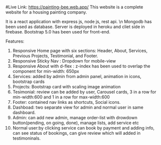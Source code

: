 #Live Link: https://painting-bee.web.app/
This website is a complete website for a housing painting company.

It is a react application with express js, node js, rest api. \n
Mongodb has been used as database.
Server is deployed in heroku and cliet side in firebase.
Bootstrap 5.0 has been used for front-end.

Features:
1. Responsive Home page with six sections: Header, About, Services, Previous Projects, Testimonial, and Footer.
2. Responsive Sticky Nav : Dropdown for mobile-view
3. Responsive About with d-flex : z-index has been used to overlap the component for min-width: 650px
4. Services: added by admin from admin panel, animation in icons, bootstrap cards
5. Projects: Bootstrap card with scaling image animation
6. Tesimonial: review can be added by user, Carousel cards, 3 in a row for min-width:600 and 1 in a row for max-width:600
7. Footer: contained nav links as shortcuts, Social icons.
8. Dashboad: two separate view for admin and normal user in same dashboard.
9. Admin: can add new admin, manage order-list with drowdown button(pending, on going, done), manage lists, add service etc
10. Normal user:by clicking service can book by payment and adding info, can see status of bookings, can give review which will added in testimoninals. 
